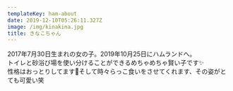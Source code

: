 ```yaml
---
templateKey: ham-about
date: 2019-12-10T05:26:11.327Z
image: /img/kinakina.jpg
title: きなこちゃん
---
```

2017年7月30日生まれの女の子。2019年10月25日にハムランドへ。  
トイレと砂浴び場を使い分けることができるめちゃめちゃ賢い子です✨  
性格はおっとりしてます🐹そして時々らっこ食いをさせてくれます、その姿がとても可愛い笑

